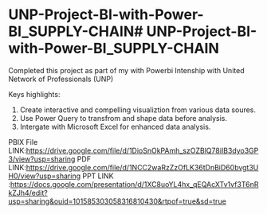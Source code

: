# UNP-Project-BI-with-Power-BI_SUPPLY-CHAIN# UNP-Project-BI-with-Power-BI_SUPPLY-CHAIN

Completed this project as part of my  with Powerbi Intenship with United Network of Professionals (UNP)

Keys highlights:
1. Create interactive and compelling visualiztion from various data soures.
2. Use Power Query to transfrom and shape data before analysis.
3. Intergate with Microsoft Excel for enhanced data analysis.


PBIX File LINK:https://drive.google.com/file/d/1DioSnOkPAmh_szOZBlQ78iIB3dyo3GP3/view?usp=sharing
PDF LINK:https://drive.google.com/file/d/1NCC2waRzZzOfLK36tDnBiD60bvgt3UH0/view?usp=sharing
PPT LINK :https://docs.google.com/presentation/d/1XC8uoYL4hx_qEQAcXTv1vf3T6nRkZJh4/edit?usp=sharing&ouid=101585303058316810430&rtpof=true&sd=true
